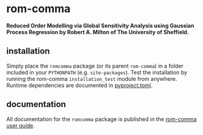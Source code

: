 # rom-comma

**Reduced Order Modelling via Global Sensitivity Analysis using Gaussian Process Regression by Robert A. Milton of The University of Sheffield.**

## installation
Simply place the `romcomma` package (or its parent `rom-comma`) in a folder included in your `PYTHONPATH` (e.g. `site-packages`). 
Test the installation by running the rom-comma `installation_test` module from anywhere.
Runtime dependencies are documented in [pyproject.toml](https://github.com/C-O-M-M-A/rom-comma/blob/main/pyproject.toml).

## documentation
All documentation for the `romcomma` package is published in the [rom-comma user guide](https://c-o-m-m-a.github.io/rom-comma/).

